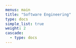 ```yaml
---
menus: main
title: "Software Engineering"
type: docs
simple_list: true
weight: 2
cascade:
  - type: docs
---
```

